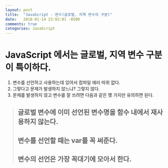 ```yaml
---
layout: post
title:  "JavaScript - 변수(글로벌, 지역 변수의 구분)"
date:   2018-01-14 23:02:01 -0500
comments: true
categories: JavaScript
---
```


# JavaScript 에서는 글로벌, 지역 변수 구분이 특이하다.

1. 변수를 선언하고 사용하는데 있어서 컴파일 에러 따위 없다.
2. 그렇다고 문제가 발생하지 않느냐? 그렇지 않다.
3. 문제를 발생하지 않고 변수를 잘 쓰려면 다음과 같은 몇 가지만 유의하면 된다.

> ## 글로벌 변수에 이미 선언된 변수명을 함수 내에서 재사용하지 않는다.<br>
> ## 변수를 선언할 때는 var를 꼭 써준다.<br>
> ## 변수의 선언은 가장 꼭대기에 모아서 한다.

